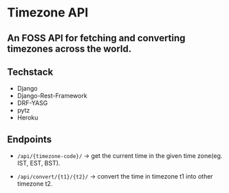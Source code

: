 # Timezone API

## An FOSS API for fetching and converting timezones across the world.

## Techstack

- Django
- Django-Rest-Framework
- DRF-YASG
- pytz
- Heroku

## Endpoints

- `/api/{timezone-code}/` -> get the current time in the given time zone(eg. IST, EST, BST).

- `/api/convert/{t1}/{t2}/` -> convert the time in timezone t1 into other timezone t2.


